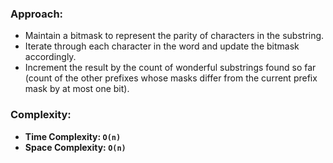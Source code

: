 ### Approach:
- Maintain a bitmask to represent the parity of characters in the substring.
- Iterate through each character in the word and update the bitmask accordingly.
- Increment the result by the count of wonderful substrings found so far (count of the other prefixes whose masks differ from the current prefix mask by at most one bit).
​
### Complexity:
- **Time Complexity: `O(n)`**
- **Space Complexity: `O(n)`**